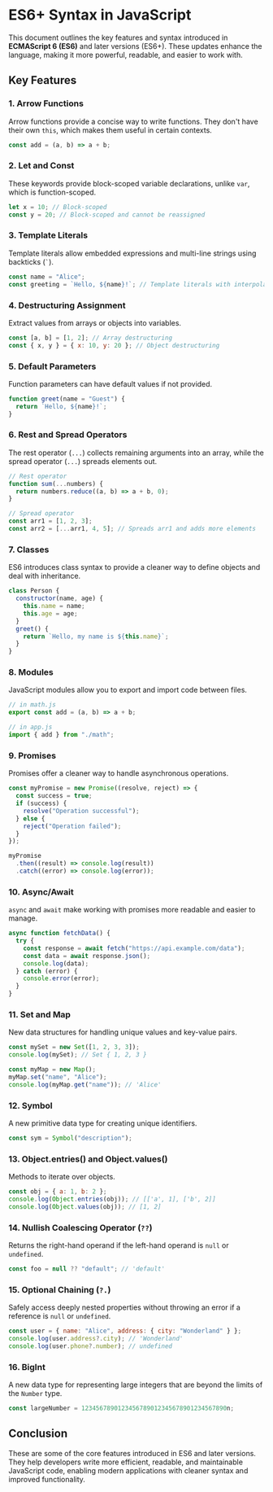# ES6+ Syntax in JavaScript

This document outlines the key features and syntax introduced in **ECMAScript 6 (ES6)** and later versions (ES6+). These updates enhance the language, making it more powerful, readable, and easier to work with.

## Key Features

### 1. Arrow Functions

Arrow functions provide a concise way to write functions. They don't have their own `this`, which makes them useful in certain contexts.

```javascript
const add = (a, b) => a + b;
```

### 2. Let and Const

These keywords provide block-scoped variable declarations, unlike `var`, which is function-scoped.

```javascript
let x = 10; // Block-scoped
const y = 20; // Block-scoped and cannot be reassigned
```

### 3. Template Literals

Template literals allow embedded expressions and multi-line strings using backticks (`` ` ``).

```javascript
const name = "Alice";
const greeting = `Hello, ${name}!`; // Template literals with interpolation
```

### 4. Destructuring Assignment

Extract values from arrays or objects into variables.

```javascript
const [a, b] = [1, 2]; // Array destructuring
const { x, y } = { x: 10, y: 20 }; // Object destructuring
```

### 5. Default Parameters

Function parameters can have default values if not provided.

```javascript
function greet(name = "Guest") {
  return `Hello, ${name}!`;
}
```

### 6. Rest and Spread Operators

The rest operator (`...`) collects remaining arguments into an array, while the spread operator (`...`) spreads elements out.

```javascript
// Rest operator
function sum(...numbers) {
  return numbers.reduce((a, b) => a + b, 0);
}

// Spread operator
const arr1 = [1, 2, 3];
const arr2 = [...arr1, 4, 5]; // Spreads arr1 and adds more elements
```

### 7. Classes

ES6 introduces class syntax to provide a cleaner way to define objects and deal with inheritance.

```javascript
class Person {
  constructor(name, age) {
    this.name = name;
    this.age = age;
  }
  greet() {
    return `Hello, my name is ${this.name}`;
  }
}
```

### 8. Modules

JavaScript modules allow you to export and import code between files.

```javascript
// in math.js
export const add = (a, b) => a + b;

// in app.js
import { add } from "./math";
```

### 9. Promises

Promises offer a cleaner way to handle asynchronous operations.

```javascript
const myPromise = new Promise((resolve, reject) => {
  const success = true;
  if (success) {
    resolve("Operation successful");
  } else {
    reject("Operation failed");
  }
});

myPromise
  .then((result) => console.log(result))
  .catch((error) => console.log(error));
```

### 10. Async/Await

`async` and `await` make working with promises more readable and easier to manage.

```javascript
async function fetchData() {
  try {
    const response = await fetch("https://api.example.com/data");
    const data = await response.json();
    console.log(data);
  } catch (error) {
    console.error(error);
  }
}
```

### 11. Set and Map

New data structures for handling unique values and key-value pairs.

```javascript
const mySet = new Set([1, 2, 3, 3]);
console.log(mySet); // Set { 1, 2, 3 }

const myMap = new Map();
myMap.set("name", "Alice");
console.log(myMap.get("name")); // 'Alice'
```

### 12. Symbol

A new primitive data type for creating unique identifiers.

```javascript
const sym = Symbol("description");
```

### 13. Object.entries() and Object.values()

Methods to iterate over objects.

```javascript
const obj = { a: 1, b: 2 };
console.log(Object.entries(obj)); // [['a', 1], ['b', 2]]
console.log(Object.values(obj)); // [1, 2]
```

### 14. Nullish Coalescing Operator (`??`)

Returns the right-hand operand if the left-hand operand is `null` or `undefined`.

```javascript
const foo = null ?? "default"; // 'default'
```

### 15. Optional Chaining (`?.`)

Safely access deeply nested properties without throwing an error if a reference is `null` or `undefined`.

```javascript
const user = { name: "Alice", address: { city: "Wonderland" } };
console.log(user.address?.city); // 'Wonderland'
console.log(user.phone?.number); // undefined
```

### 16. BigInt

A new data type for representing large integers that are beyond the limits of the `Number` type.

```javascript
const largeNumber = 1234567890123456789012345678901234567890n;
```

## Conclusion

These are some of the core features introduced in ES6 and later versions. They help developers write more efficient, readable, and maintainable JavaScript code, enabling modern applications with cleaner syntax and improved functionality.

